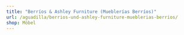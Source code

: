 ```yaml
---
title: "Berríos & Ashley Furniture (Mueblerías Berríos)"
url: /aguadilla/berrios-und-ashley-furniture-mueblerias-berrios/
shop: Möbel
---
```

